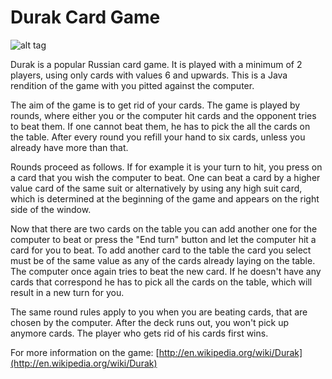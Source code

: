 Durak Card Game
======

![alt tag](https://raw2.github.com/igorp/durak/master/screenshot.png?raw=true)

Durak is a popular Russian card game. It is played with a minimum of 2 players, using only cards with values 6 and upwards. This is a Java rendition of the game with you pitted against the computer.

The aim of the game is to get rid of your cards. The game is played by rounds, where either you or the computer hit cards and the opponent tries to beat them. If one cannot beat them, he has to pick the all the cards on the table. After every round you refill your hand to six cards, unless you already have more than that.

Rounds proceed as follows. If for example it is your turn to hit, you press on a card that you wish the computer to beat. One can beat a card by a higher value card of the same suit or alternatively by using any high suit card, which is determined at the beginning of the game and appears on the right side of the window.

Now that there are two cards on the table you can add another one for the computer to beat or press the "End turn" button and let the computer hit a card for you to beat. To add another card to the table the card you select must be of the same value as any of the cards already laying on the table. The computer once again tries to beat the new card. If he doesn't have any cards that correspond he has to pick all the cards on the table, which will result in a new turn for you.

The same round rules apply to you when you are beating cards, that are chosen by the computer. After the deck runs out, you won't pick up anymore cards. The player who gets rid of his cards first wins.

For more information on the game:
[http://en.wikipedia.org/wiki/Durak](http://en.wikipedia.org/wiki/Durak)
